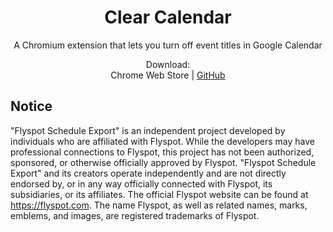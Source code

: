 <div align="center">
  <p>
    <!-- <img src="public/images/logo-1060.png" alt="extension logo" width="200" /> -->
  </p>
  <h1>Clear Calendar</h1>
  <p>A Chromium extension that lets you turn off event titles in Google Calendar</p>
  <!-- <p>
    <a>
      <img alt="Chrome Web Store" src="https://img.shields.io/chrome-web-store/v/igokphnjmioaekmakimhfopjkleneooa">
    </a>
  </p> -->

  <p>
    Download:
    <br>
    <a>Chrome Web Store</a>
    |
    <a href="https://github.com/EndBug/flyspot-schedule-export/releases">GitHub</a>
  </p>
</div>

## Notice

"Flyspot Schedule Export" is an independent project developed by individuals who are affiliated with Flyspot. While the developers may have professional connections to Flyspot, this project has not been authorized, sponsored, or otherwise officially approved by Flyspot. "Flyspot Schedule Export" and its creators operate independently and are not directly endorsed by, or in any way officially connected with Flyspot, its subsidiaries, or its affiliates. The official Flyspot website can be found at https://flyspot.com. The name Flyspot, as well as related names, marks, emblems, and images, are registered trademarks of Flyspot.
